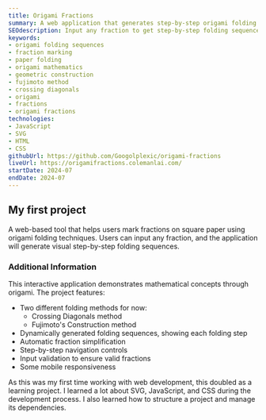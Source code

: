 ```yaml
---
title: Origami Fractions
summary: A web application that generates step-by-step origami folding sequences to mark any fraction on a square piece of paper.
SEOdescription: Input any fraction to get step-by-step folding sequences that will help you mark that fraction on a square piece of paper using different origami methods.
keywords:
- origami folding sequences
- fraction marking
- paper folding
- origami mathematics
- geometric construction
- fujimoto method
- crossing diagonals
- origami
- fractions
- origami fractions
technologies: 
- JavaScript
- SVG
- HTML
- CSS
githubUrl: https://github.com/Googolplexic/origami-fractions
liveUrl: https://origamifractions.colemanlai.com/
startDate: 2024-07
endDate: 2024-07
---
```


## My first project

A web-based tool that helps users mark fractions on square paper using origami folding techniques. Users can input any fraction, and the application will generate visual step-by-step folding sequences.

### Additional Information

This interactive application demonstrates mathematical concepts through origami. The project features:

- Two different folding methods for now:
  - Crossing Diagonals method
  - Fujimoto's Construction method
- Dynamically generated folding sequences, showing each folding step
- Automatic fraction simplification
- Step-by-step navigation controls
- Input validation to ensure valid fractions
- Some mobile responsiveness

As this was my first time working with web development, this doubled as a learning project. I learned a lot about SVG, JavaScript, and CSS during the development process. I also learned how to structure a project and manage its dependencies.

